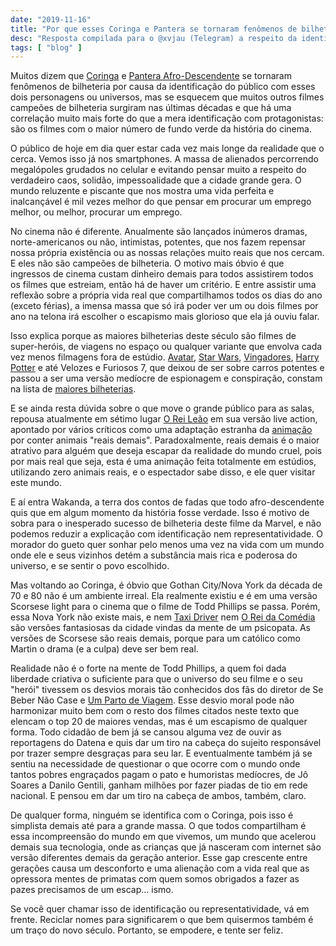 ```yaml
---
date: "2019-11-16"
title: "Por que esses Coringa e Pantera se tornaram fenômenos de bilheteria?"
desc: "Resposta compilada para o @xvjau (Telegram) a respeito da identificação do público com esses dois protagonistas."
tags: [ "blog" ]
---
```

Muitos dizem que [Coringa](/coringa) e [Pantera Afro-Descendente](/pantera-negra) se tornaram fenômenos de bilheteria por causa da identificação do público com esses dois personagens ou universos, mas se esquecem que muitos outros filmes campeões de bilheteria surgiram nas últimas décadas e que há uma correlação muito mais forte do que a mera identificação com protagonistas: são os filmes com o maior número de fundo verde da história do cinema.

O público de hoje em dia quer estar cada vez mais longe da realidade que o cerca. Vemos isso já nos smartphones. A massa de alienados percorrendo megalópoles grudados no celular e evitando pensar muito a respeito do verdadeiro caos, solidão, impessoalidade que a cidade grande gera. O mundo reluzente e piscante que nos mostra uma vida perfeita e inalcançável é mil vezes melhor do que pensar em procurar um emprego melhor, ou melhor, procurar um emprego.

No cinema não é diferente. Anualmente são lançados inúmeros dramas, norte-americanos ou não, intimistas, potentes, que nos fazem repensar nossa própria existência ou as nossas relações muito reais que nos cercam. E eles não são campeões de bilheteria. O motivo mais óbvio é que ingressos de cinema custam dinheiro demais para todos assistirem todos os filmes que estreiam, então há de haver um critério. E entre assistir uma reflexão sobre a própria vida real que compartilhamos todos os dias do ano (exceto férias), a imensa massa que só irá poder ver um ou dois filmes por ano na telona irá escolher o escapismo mais glorioso que ela já ouviu falar.

Isso explica porque as maiores bilheterias deste século são filmes de super-heróis, de viagens no espaço ou qualquer variante que envolva cada vez menos filmagens fora de estúdio. [Avatar](/avatar), [Star Wars](/star-wars-os-ultimos-jedi), [Vingadores](/vingadores-ultimato), [Harry Potter](/harry-potter-e-as-reliquias-da-morte-parte-2) e até Velozes e Furiosos 7, que deixou de ser sobre carros potentes e passou a ser uma versão medíocre de espionagem e conspiração, constam na lista de [maiores bilheterias](https://pt.wikipedia.org/wiki/Lista_de_filmes_de_maior_bilheteria).

E se ainda resta dúvida sobre o que move o grande público para as salas, repousa atualmente em sétimo lugar [O Rei Leão](/o-rei-leao-2019) em sua versão live action, apontado por vários críticos como uma adaptação estranha da [animação](/o-rei-leao) por conter animais "reais demais". Paradoxalmente, reais demais é o maior atrativo para alguém que deseja escapar da realidade do mundo cruel, pois por mais real que seja, esta é uma animação feita totalmente em estúdios, utilizando zero animais reais, e o espectador sabe disso, e ele quer visitar este mundo.

E aí entra Wakanda, a terra dos contos de fadas que todo afro-descendente quis que em algum momento da história fosse verdade. Isso é motivo de sobra para o inesperado sucesso de bilheteria deste filme da Marvel, e não podemos reduzir a explicação com identificação nem representatividade. O morador do gueto quer sonhar pelo menos uma vez na vida com um mundo onde ele e seus vizinhos detém a substância mais rica e poderosa do universo, e se sentir o povo escolhido.

Mas voltando ao Coringa, é óbvio que Gothan City/Nova York da década de 70 e 80 não é um ambiente irreal. Ela realmente existiu e é em uma versão Scorsese light para o cinema que o filme de Todd Phillips se passa. Porém, essa Nova York não existe mais, e nem [Taxi Driver](/taxi-driver) nem [O Rei da Comédia](/o-rei-da-comedia) são versões fantasiosas da cidade vindas da mente de um psicopata. As versões de Scorsese são reais demais, porque para um católico como Martin o drama (e a culpa) deve ser bem real.

Realidade não é o forte na mente de Todd Phillips, a quem foi dada liberdade criativa o suficiente para que o universo do seu filme e o seu "herói" tivessem os desvios morais tão conhecidos dos fãs do diretor de Se Beber Não Case e [Um Parto de Viagem](/um-parto-de-viagem). Esse desvio moral pode não harmonizar muito bem com o resto dos filmes citados neste texto que elencam o top 20 de maiores vendas, mas é um escapismo de qualquer forma. Todo cidadão de bem já se cansou alguma vez de ouvir as reportagens do Datena e quis dar um tiro na cabeça do sujeito responsável por trazer sempre desgraças para seu lar. E eventualmente também já se sentiu na necessidade de questionar o que ocorre com o mundo onde tantos pobres engraçados pagam o pato e humoristas medíocres, de Jô Soares a Danilo Gentili, ganham milhões por fazer piadas de tio em rede nacional. E pensou em dar um tiro na cabeça de ambos, também, claro.

De qualquer forma, ninguém se identifica com o Coringa, pois isso é simplista demais até para a grande massa. O que todos compartilham é essa incompreensão do mundo em que vivemos, um mundo que acelerou demais sua tecnologia, onde as crianças que já nasceram com internet são versão diferentes demais da geração anterior. Esse gap crescente entre gerações causa um desconforto e uma alienação com a vida real que as opressora mentes de primatas com quem somos obrigados a fazer as pazes precisamos de um escap... ismo.

Se você quer chamar isso de identificação ou representatividade, vá em frente. Reciclar nomes para significarem o que bem quisermos também é um traço do novo século. Portanto, se empodere, e tente ser feliz.
